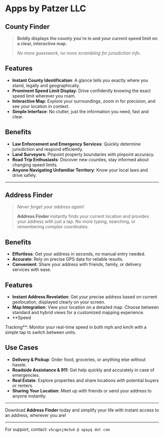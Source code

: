 # Apps by Patzer LLC

## County Finder

> **Boldly displays the county you're in and your current speed limit on a clear, interactive map.**
>
> _No more guesswork, no more scrambling for jurisdiction info._

## Features

- **Instant County Identification**: A glance tells you exactly where you stand, legally and geographically.
- **Prominent Speed Limit Display**: Drive confidently knowing the exact speed limit wherever you roam.
- **Interactive Map**: Explore your surroundings, zoom in for precision, and see your location in context.
- **Simple Interface**: No clutter, just the information you need, fast and clear.

## Benefits

- **Law Enforcement and Emergency Services**: Quickly determine jurisdiction and respond efficiently.
- **Land Surveyors**: Pinpoint property boundaries with pinpoint accuracy.
- **Road Trip Enthusiasts**: Discover new counties, stay informed about changing speed limits.
- **Anyone Navigating Unfamiliar Territory**: Know your local laws and drive safely.

___

## Address Finder 

> _Never forget your address again!_
>
> **Address Finder** instantly finds your current location and provides your address with just a tap. No more typing, searching, or remembering complex coordinates.

## Benefits

- **Effortless**: Get your address in seconds, no manual entry needed.
- **Accurate**: Rely on precise GPS data for reliable results.
- **Convenient**: Share your address with friends, family, or delivery services with ease.

## Features

- **Instant Address Revelation**: Get your precise address based on current geolocation, displayed clearly on your screen.
- **Map Integration**: View your location on a detailed map. Choose between standard and hybrid views for a customized mapping experience.
- **Speed

Tracking**: Monitor your real-time speed in both mph and km/h with a simple tap to switch between units.

## Use Cases

- **Delivery & Pickup**: Order food, groceries, or anything else without hassle.
- **Roadside Assistance & 911**: Get help quickly and accurately in case of emergencies.
- **Real Estate**: Explore properties and share locations with potential buyers or renters.
- **Sharing Your Location**: Meet up with friends or send your address to anyone instantly.

---

Download **Address Finder** today and simplify your life with instant access to an address, wherever you are!

---

For support, contact: `v5cqpsj4e3u4 @ opayq dot com`
